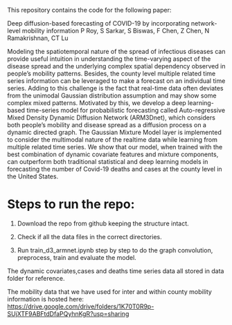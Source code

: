 
This repository contains the code for the following paper:

Deep diffusion-based forecasting of COVID-19 by incorporating network-level mobility information
P Roy, S Sarkar, S Biswas, F Chen, Z Chen, N Ramakrishnan, CT Lu

Modeling the spatiotemporal nature of the spread of infectious diseases can provide useful intuition in understanding the time-varying aspect of the disease spread and the underlying complex spatial dependency observed in people’s mobility patterns. Besides, the county level multiple related time series information can be leveraged to make a forecast on an individual time series. Adding to this challenge is the fact that real-time data often deviates from the unimodal Gaussian distribution assumption and may show some complex mixed patterns. Motivated by this, we develop a deep learning-based time-series model for probabilistic forecasting called Auto-regressive Mixed Density
Dynamic Diffusion Network (ARM3Dnet), which considers both people’s mobility and disease spread as a diffusion process on a dynamic directed graph. The Gaussian Mixture Model layer is implemented to consider the multimodal nature of the realtime data while learning from multiple related time series. We show that our model, when trained with the best combination of dynamic covariate features and mixture components, can outperform both traditional statistical and deep learning models in forecasting the number of Covid-19 deaths and cases at the county level in the United States.

# Steps to run the repo:

1. Download the repo from github keeping the structure intact.

2. Check if all the data files in the correct directories.

3. Run train_d3_armnet.ipynb step by step to do the graph convolution, preprocess, train and evaluate the model.


The dynamic covariates,cases and deaths time series data all stored in data folder for reference. 

The mobility data that we have used for inter and within county mobility information is hosted here:
https://drive.google.com/drive/folders/1K70T0R9p-SUjXTF9ABFtdDfaPQyhnKgR?usp=sharing


